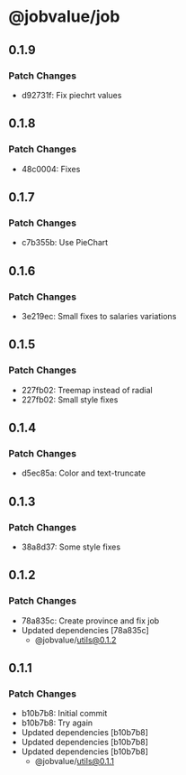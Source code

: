 # @jobvalue/job

## 0.1.9

### Patch Changes

- d92731f: Fix piechrt values

## 0.1.8

### Patch Changes

- 48c0004: Fixes

## 0.1.7

### Patch Changes

- c7b355b: Use PieChart

## 0.1.6

### Patch Changes

- 3e219ec: Small fixes to salaries variations

## 0.1.5

### Patch Changes

- 227fb02: Treemap instead of radial
- 227fb02: Small style fixes

## 0.1.4

### Patch Changes

- d5ec85a: Color and text-truncate

## 0.1.3

### Patch Changes

- 38a8d37: Some style fixes

## 0.1.2

### Patch Changes

- 78a835c: Create province and fix job
- Updated dependencies [78a835c]
  - @jobvalue/utils@0.1.2

## 0.1.1

### Patch Changes

- b10b7b8: Initial commit
- b10b7b8: Try again
- Updated dependencies [b10b7b8]
- Updated dependencies [b10b7b8]
- Updated dependencies [b10b7b8]
  - @jobvalue/utils@0.1.1
